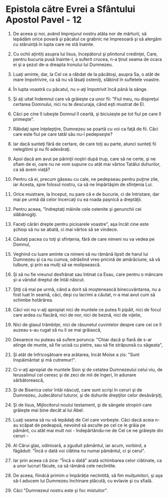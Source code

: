# Epistola c&#259;tre Evrei a Sf&#226;ntului Apostol Pavel - 12

1. De aceea şi noi, având împrejurul nostru atâta nor de mărturii, să lepădăm orice povară şi păcatul ce grabnic ne împresoară şi să alergăm cu stăruinţă în lupta care ne stă înainte. 

2. Cu ochii aţintiţi asupra lui Iisus, începătorul şi plinitorul credinţei, Care, pentru bucuria pusă înainte-I, a suferit crucea, n-a ţinut seama de ocara ei şi a şezut de-a dreapta tronului lui Dumnezeu. 

3. Luaţi aminte, dar, la Cel ce a răbdat de la păcătoşi, asupra Sa, o atât de mare împotrivire, ca să nu vă lăsaţi osteniţi, slăbind în sufletele voastre. 

4. În lupta voastră cu păcatul, nu v-aţi împotrivit încă până la sânge. 

5. Şi aţi uitat îndemnul care vă grăieşte ca unor fii: "Fiul meu, nu dispreţui certarea Domnului, nici nu te descuraja, când eşti mustrat de El. 

6. Căci pe cine îl iubeşte Domnul îl ceartă, şi biciuieşte pe tot fiul pe care îl primeşte". 

7. Răbdaţi spre înţelepţire, Dumnezeu se poartă cu voi ca faţă de fii. Căci care este fiul pe care tatăl său nu-l pedepseşte? 

8. Iar dacă sunteţi fără de certare, de care toţi au parte, atunci sunteţi fii nelegitimi şi nu fii adevăraţi. 

9. Apoi dacă am avut pe părinţii noştri după trup, care să ne certe, şi ne sfiam de ei, oare nu ne vom supune cu atât mai vârtos Tatălui duhurilor, ca să avem viaţă? 

10. Pentru că ei, precum găseau cu cale, ne pedepseau pentru puţine zile, iar Acesta, spre folosul nostru, ca să ne împărtăşim de sfinţenia Lui. 

11. Orice mustrare, la început, nu pare că e de bucurie, ci de întristare, dar mai pe urmă dă celor încercaţi cu ea roada paşnică a dreptăţii. 

12. Pentru aceea, "îndreptaţi mâinile cele ostenite şi genunchii cei slăbănogiţi. 

13. Faceţi cărări drepte pentru picioarele voastre", aşa încât cine este şchiop să nu se abată, ci mai vârtos să se vindece. 

14. Căutaţi pacea cu toţi şi sfinţenia, fără de care nimeni nu va vedea pe Domnul, 

15. Veghind cu luare aminte ca nimeni să nu rămână lipsit de harul lui Dumnezeu şi ca nu cumva, odrăslind vreo pricină de amărăciune, să vă tulbure, şi prin ea mulţi să se molipsească. 

16. Şi să nu fie vreunul desfrânat sau întinat ca Esau, care pentru o mâncare şi-a vândut dreptul de întâi născut. 

17. Ştiţi că mai pe urmă, când a dorit să moştenească binecuvântarea, nu a fost luat în seamă, căci, deşi cu lacrimi a căutat, n-a mai avut cum să schimbe hotărârea. 

18. Căci voi nu v-aţi apropiat nici de muntele ce putea fi pipăit, nici de focul care ardea cu flacără, nici de nor, nici de beznă, nici de vijelie, 

19. Nici de glasul trâmbiţei, nici de răsunetul cuvintelor despre care cei ce îl auzeau s-au rugat să nu li se mai grăiască, 

20. Deoarece nu puteau să sufere porunca: "Chiar dacă şi fiară de s-ar atinge de munte, să fie ucisă cu pietre, sau să fie străpunsă cu săgeata", 

21. Şi atât de înfricoşătoare era arătarea, încât Moise a zis: "Sunt înspăimântat şi mă cutremur!". 

22. Ci v-aţi apropiat de muntele Sion şi de cetatea Dumnezeului celui viu, de Ierusalimul cel ceresc şi de zeci de mii de îngeri, în adunare sărbătorească, 

23. Şi de Biserica celor întâi născuţi, care sunt scrişi în ceruri şi de Dumnezeu, Judecătorul tuturor, şi de duhurile drepţilor celor desăvârşiţi, 

24. Şi de Iisus, Mijlocitorul noului testament, şi de sângele stropirii care grăieşte mai bine decât al lui Abel. 

25. Luaţi seama să nu vă lepădaţi de Cel care vorbeşte. Căci dacă aceia n-au scăpat de pedeapsă, nevoind să asculte pe cel ce le grăia pe pământ, cu atât mai mult noi - îndepărtându-ne de Cel ce ne grăieşte din ceruri - 

26. Al Cărui glas, odinioară, a zguduit pământul, iar acum, vorbind, a făgăduit: "Încă o dată voi clătina nu numai pământul, ci şi cerul". 

27. Iar prin aceea că zice: "Încă o dată" arată schimbarea celor clătinate, ca a unor lucruri făcute, ca să rămână cele neclintite. 

28. De aceea, fiindcă primim o împărăţie neclintită, să fim mulţumitori, şi aşa să-I aducem lui Dumnezeu închinare plăcută, cu evlavie şi cu sfială. 

29. Căci "Dumnezeul nostru este şi foc mistuitor". 

